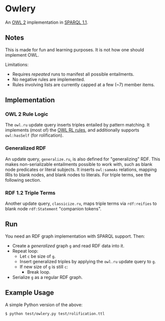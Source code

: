 # Owlery

An [OWL 2](https://www.w3.org/TR/owl2-overview/) implementation in [SPARQL 1.1](https://www.w3.org/TR/sparql11-update/).

## Notes

This is made for fun and learning purposes. It is not how one should implement OWL.

Limitations:
* Requires *repeated* runs to manifest all possible entailments.
* No negative rules are implemented.
* Rules involving lists are currently capped at a few (~7) member items.

## Implementation

### OWL 2 Rule Logic

The `owl.ru` update query inserts triples entailed by pattern matching. It implements (most of) the [OWL RL rules](https://www.w3.org/TR/owl2-profiles/#Reasoning_in_OWL_2_RL_and_RDF_Graphs_using_Rules), and additionally supports `owl:hasSelf` (for rolification).

### Generalized RDF

An update query, `generalize.ru`, is also defined for "generalizing" RDF. This makes non-serializable entailments possible to work with, such as blank node predicates or literal subjects. It inserts `owl:sameAs` relations, mapping IRIs to blank nodes, and blank nodes to literals. For triple terms, see the following section.

### RDF 1.2 Triple Terms

Another update query, `classicize.ru`, maps triple terms via `rdf:reifies` to blank node `rdf:Statement` "companion tokens".

## Run

You need an RDF graph implementation with SPARQL support. Then:

* Create a *generalized* graph `g` and read RDF data into it.
* Repeat loop:
  - Let `c` be size of `g`.
  - Insert generalized triples by applying the `owl.ru` update query to `g`.
  - If new size of `g` is still `c`:
    - Break loop.
* Serialize `g` as a regular RDF graph.

## Example Usage

A simple Python version of the above:

    $ python test/owlery.py test/rolification.ttl
